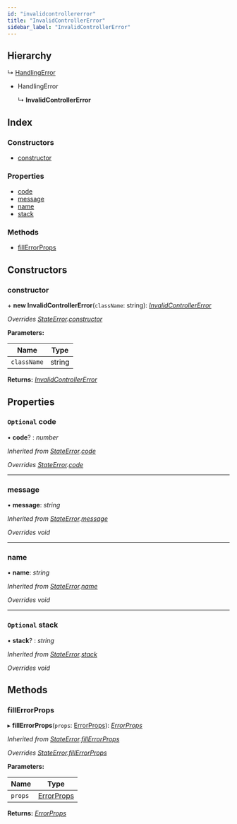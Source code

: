 ```yaml
---
id: "invalidcontrollererror"
title: "InvalidControllerError"
sidebar_label: "InvalidControllerError"
---
```


## Hierarchy

  ↳ [HandlingError](handlingerror.md)

* HandlingError

  ↳ **InvalidControllerError**

## Index

### Constructors

* [constructor](invalidcontrollererror.md#constructor)

### Properties

* [code](invalidcontrollererror.md#optional-code)
* [message](invalidcontrollererror.md#message)
* [name](invalidcontrollererror.md#name)
* [stack](invalidcontrollererror.md#optional-stack)

### Methods

* [fillErrorProps](invalidcontrollererror.md#fillerrorprops)

## Constructors

###  constructor

\+ **new InvalidControllerError**(`className`: string): *[InvalidControllerError](invalidcontrollererror.md)*

*Overrides [StateError](stateerror.md).[constructor](stateerror.md#constructor)*

**Parameters:**

Name | Type |
------ | ------ |
`className` | string |

**Returns:** *[InvalidControllerError](invalidcontrollererror.md)*

## Properties

### `Optional` code

• **code**? : *number*

*Inherited from [StateError](stateerror.md).[code](stateerror.md#optional-code)*

*Overrides [StateError](stateerror.md).[code](stateerror.md#optional-code)*

___

###  message

• **message**: *string*

*Inherited from [StateError](stateerror.md).[message](stateerror.md#message)*

*Overrides void*

___

###  name

• **name**: *string*

*Inherited from [StateError](stateerror.md).[name](stateerror.md#name)*

*Overrides void*

___

### `Optional` stack

• **stack**? : *string*

*Inherited from [StateError](stateerror.md).[stack](stateerror.md#optional-stack)*

*Overrides void*

## Methods

###  fillErrorProps

▸ **fillErrorProps**(`props`: [ErrorProps](../modules/types.md#errorprops)): *[ErrorProps](../modules/types.md#errorprops)*

*Inherited from [StateError](stateerror.md).[fillErrorProps](stateerror.md#fillerrorprops)*

*Overrides [StateError](stateerror.md).[fillErrorProps](stateerror.md#fillerrorprops)*

**Parameters:**

Name | Type |
------ | ------ |
`props` | [ErrorProps](../modules/types.md#errorprops) |

**Returns:** *[ErrorProps](../modules/types.md#errorprops)*
